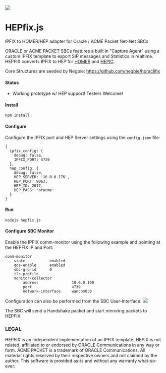 <img src="http://i.imgur.com/MAPMGfe.png" />

# HEPfix.js
IPFIX to HOMER/HEP  adapter for Oracle / ACME Packet Net-Net SBCs

ORACLE or ACME PACKET SBCs features a built in "Capture Agent" using a custom IPFIX template to export SIP messages and Statistics in realtime. HEPFIX converts IPFIX to HEP for [HOMER](http://sipcapture.org) and [HEPIC](http://hepic.tel).

Core Structures are seeded by Negbie: https://github.com/negbie/horaclifix

#### Status
* Working prototype w/ HEP support! Testers Welcome!

#### Install
```
npm install
```
#### Configure
Configure the IPFIX port and HEP Server settings using the ```config.json``` file:
```
{
  ipfix_config: {
    debug: false,
    IPFIX_PORT: 4739
  },
  hep_config: {
    debug: false,
    HEP_SERVER: '10.0.0.176',
    HEP_PORT: 9063,
    HEP_ID: 2017,
    HEP_PASS: 'oracme'
  }
}
```

#### Run
```
nodejs hepfix.js
```

#### Configure SBC Monitor
Enable the IPFIX comm-monitor using the following example and pointing at the HEPFIX IP and Port:
```
comm-monitor
    state           enabled
    qos-enable      enabled
    sbc-grp-id      0
    tls-profile
    monitor-collector
        address               10.0.0.100
        port                  4739
        network-interface     wancom0:0
```

Configuration can also be performed from the SBC User-Interface:
<img src="http://i.imgur.com/Mt00OQb.png">

The SBC will send a Handshake packet and start mirroring packets to HEPFIX



### LEGAL
HEPFIX is an independent implementation of an IPFIX template. HEPIX is not related, affiliated to or endorsed by ORACLE Communications in any way or form. ACME PACKET is a trademark of ORACLE Communications. All material rights reserved by their respective owners and not claimed by the author. This software is provided as-is and without any warranty what-so-ever.
